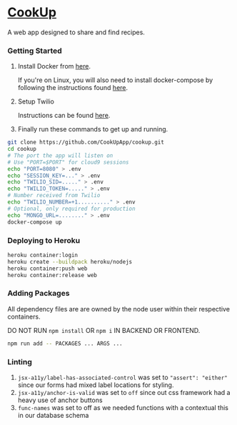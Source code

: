 # [CookUp](https://cookupapp.herokuapp.com/)
A web app designed to share and find recipes.
### Getting Started
1. Install Docker from [here](https://docs.docker.com/get-docker/).

    If you're on Linux, you will also need to install docker-compose by following the instructions found [here](https://docs.docker.com/compose/install/#install-compose-on-linux-systems).

2. Setup Twilio

    Instructions can be found [here](https://www.twilio.com/docs/sms/quickstart/node#sign-up-for-twilio-and-get-a-twilio-phone-number).

3. Finally run these commands to get up and running.

```bash
git clone https://github.com/CookUpApp/cookup.git
cd cookup
# The port the app will listen on
# Use "PORT=$PORT" for cloud9 sessions
echo "PORT=8080" > .env
echo "SESSION_KEY=..." > .env
echo "TWILIO_SID=....." > .env
echo "TWILIO_TOKEN=....." > .env
# Number received from Twilio
echo "TWILIO_NUMBER=+1.........." > .env
# Optional, only required for production
echo "MONGO_URL=........" > .env
docker-compose up
```

### Deploying to Heroku
```bash
heroku container:login
heroku create --buildpack heroku/nodejs
heroku container:push web
heroku container:release web
```

### Adding Packages
All dependency files are are owned by the node user within their respective containers.

DO NOT RUN `npm install` OR `npm i` IN BACKEND OR FRONTEND.
```bash
npm run add -- PACKAGES ... ARGS ...
```

### Linting
1. `jsx-a11y/label-has-associated-control` was set to `"assert": "either"` since our forms had mixed label locations for styling.
2. `jsx-a11y/anchor-is-valid` was set to `off` since out css framework had a heavy use of anchor buttons
3. `func-names` was set to off as we needed functions with a contextual this in our database schema
